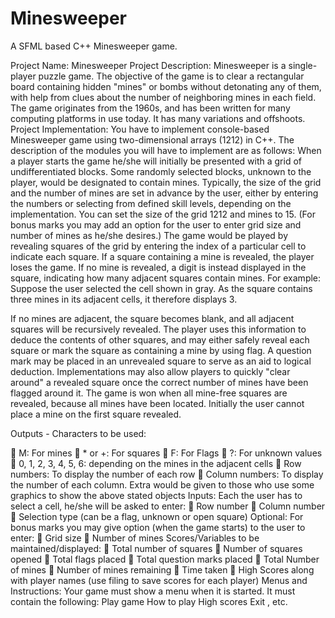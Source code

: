 # Minesweeper
A SFML based C++ Minesweeper game.

Project Name: Minesweeper
Project Description:
Minesweeper is a single-player puzzle game. The objective of the game is to clear a rectangular board containing hidden "mines" or bombs without detonating any of them, with help from clues about the number of neighboring mines in each field. The game originates from the 1960s, and has been written for many computing platforms in use today. It has many variations and offshoots. Project Implementation: You have to implement console-based Minesweeper game using two-dimensional arrays (1212) in C++. The description of the modules you will have to implement are as follows: When a player starts the game he/she will initially be presented with a grid of undifferentiated blocks. Some randomly selected blocks, unknown to the player, would be designated to contain mines. Typically, the size of the grid and the number of mines are set in advance by the user, either by entering the numbers or selecting from defined skill levels, depending on the implementation. You can set the size of the grid 1212 and mines to 15. (For bonus marks you may add an option for the user to enter grid size and number of mines as he/she desires.) The game would be played by revealing squares of the grid by entering the index of a particular cell to indicate each square. If a square containing a mine is revealed, the player loses the game. If no mine is revealed, a digit is instead displayed in the square, indicating how many adjacent squares contain mines. For example: Suppose the user selected the cell shown in gray. As the square contains three mines in its adjacent cells, it therefore displays 3.

If no mines are adjacent, the square becomes blank, and all adjacent squares will be recursively revealed. The player uses this information to deduce the contents of other squares, and may either safely reveal each square or mark the square as containing a mine by using flag. A question mark may be placed in an unrevealed square to serve as an aid to logical deduction. Implementations may also allow players to quickly "clear around" a revealed square once the correct number of mines have been flagged around it. The game is won when all mine-free squares are revealed, because all mines have been located. Initially the user cannot place a mine on the first square revealed.

Outputs - Characters to be used:

 M: For mines
 * or +: For squares
 F: For Flags
 ?: For unknown values
 0, 1, 2, 3, 4, 5, 6: depending on the mines in the adjacent cells
 Row numbers: To display the number of each row
 Column numbers: To display the number of each column. Extra would be given to those who use some graphics to show the above stated objects Inputs: Each the user has to select a cell, he/she will be asked to enter:
 Row number
 Column number
 Selection type (can be a flag, unknown or open square) Optional: For bonus marks you may give option (when the game starts) to the user to enter:
 Grid size
 Number of mines Scores/Variables to be maintained/displayed:
 Total number of squares
 Number of squares opened
 Total flags placed
 Total question marks placed
 Total Number of mines
 Number of mines remaining
 Time taken
 High Scores along with player names (use filing to save scores for each player) Menus and Instructions: Your game must show a menu when it is started. It must contain the following:
Play game
How to play
High scores
Exit
, etc.
